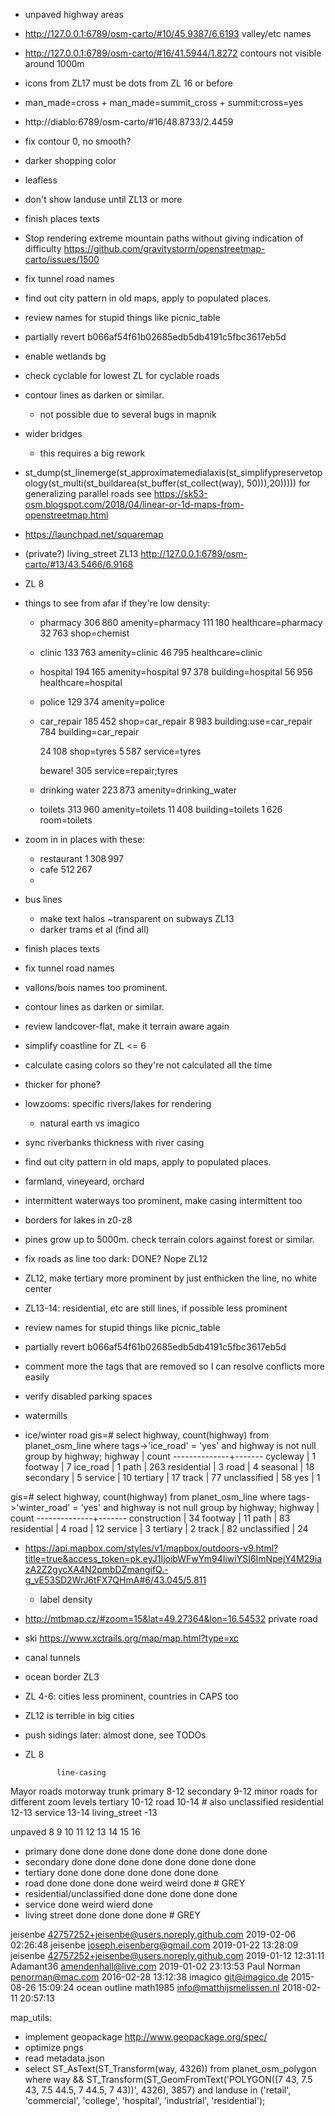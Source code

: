 * unpaved highway areas
* http://127.0.0.1:6789/osm-carto/#10/45.9387/6.6193 valley/etc names
* http://127.0.0.1:6789/osm-carto/#16/41.5944/1.8272 contours not visible around 1000m
* icons from ZL17 must be dots from ZL 16 or before
* man_made=cross + man_made=summit_cross + summit:cross=yes
* http://diablo:6789/osm-carto/#16/48.8733/2.4459
* fix contour 0, no smooth?
* darker shopping color
* leafless
* don't show landuse until ZL13 or more
* finish places texts
* Stop rendering extreme mountain paths without giving indication of difficulty
  https://github.com/gravitystorm/openstreetmap-carto/issues/1500
* fix tunnel road names
* find out city pattern in old maps, apply to populated places.
* review names for stupid things like picnic_table
* partially revert b066af54f61b02685edb5db4191c5fbc3617eb5d
* enable wetlands bg
* check cyclable for lowest ZL for cyclable roads
* contour lines as darken or similar.
    * not possible due to several bugs in mapnik
* wider bridges
  * this requires a big rework
* st_dump(st_linemerge(st_approximatemedialaxis(st_simplifypreservetopology(st_multi(st_buildarea(st_buffer(st_collect(way), 50))),20)))))
  for generalizing parallel roads
  see https://sk53-osm.blogspot.com/2018/04/linear-or-1d-maps-from-openstreetmap.html

* https://launchpad.net/squaremap

* (private?) living_street ZL13 http://127.0.0.1:6789/osm-carto/#13/43.5466/6.9168
* ZL 8

* things to see from afar if they're low density:
  * pharmacy
    306 860 amenity=pharmacy
    111 180 healthcare=pharmacy
     32 763 shop=chemist

  * clinic
    133 763 amenity=clinic
     46 795 healthcare=clinic

  * hospital
    194 165 amenity=hospital
     97 378 building=hospital
     56 956 healthcare=hospital

  * police
    129 374 amenity=police

  * car_repair
    185 452 shop=car_repair
      8 983 building:use=car_repair
        784 building=car_repair

    24 108 shop=tyres
     5 587 service=tyres

    beware!
       305 service=repair;tyres

  * drinking water
    223 873 amenity=drinking_water

  * toilets
    313 960 amenity=toilets
     11 408 building=toilets
      1 626 room=toilets

* zoom in in places with these:
  * restaurant    1 308 997
  * cafe            512 267
  *

* bus lines
  * make text halos ~transparent on subways ZL13
  * darker trams et al (find all)

* finish places texts
* fix tunnel road names
* vallons/bois names too prominent.
* contour lines as darken or similar.
* review landcover-flat, make it terrain aware again
* simplify coastline for ZL <= 6
* calculate casing colors so they're not calculated all the time
* thicker for phone?
* lowzooms: specific rivers/lakes for rendering
  * natural earth vs imagico
* sync riverbanks thickness with river casing
* find out city pattern in old maps, apply to populated places.
* farmland, vineyeard, orchard
* intermittent waterways too prominent, make casing intermittent too
* borders for lakes in z0-z8
* pines grow up to 5000m. check terrain colors against forest or similar.

* fix roads as line too dark: DONE? Nope ZL12
 * ZL12, make tertiary more prominent by just enthicken the line, no white center
 * ZL13-14: residential, etc are still lines, if possible less prominent

* review names for stupid things like picnic_table
* partially revert b066af54f61b02685edb5db4191c5fbc3617eb5d
* comment more the tags that are removed so I can resolve conflicts more easily

* verify disabled parking spaces
* watermills

* ice/winter road
gis=# select highway, count(highway) from planet_osm_line where tags->'ice_road' = 'yes' and highway is not null group by highway;
   highway    | count
--------------+-------
 cycleway     |     1
 footway      |     7
 ice_road     |     1
 path         |   263
 residential  |     3
 road         |     4
 seasonal     |    18
 secondary    |     5
 service      |    10
 tertiary     |    17
 track        |    77
 unclassified |    58
 yes          |     1

gis=# select highway, count(highway) from planet_osm_line where tags->'winter_road' = 'yes' and highway is not null group by highway;
   highway    | count
--------------+-------
 construction |    34
 footway      |    11
 path         |    83
 residential  |     4
 road         |    12
 service      |     3
 tertiary     |     2
 track        |    82
 unclassified |    24

* https://api.mapbox.com/styles/v1/mapbox/outdoors-v9.html?title=true&access_token=pk.eyJ1IjoibWFwYm94IiwiYSI6ImNpejY4M29iazA2Z2gycXA4N2pmbDZmangifQ.-g_vE53SD2WrJ6tFX7QHmA#6/43.045/5.811
  * label density

* http://mtbmap.cz/#zoom=15&lat=49.27364&lon=16.54532 private road
* ski https://www.xctrails.org/map/map.html?type=xc
* canal tunnels

* ocean border ZL3
* ZL 4-6: cities less prominent, countries in CAPS too
* ZL12 is terrible in big cities
* push sidings later: almost done, see TODOs
* ZL 8


             line-casing
Mayor roads
motorway
trunk
primary         8-12
secondary       9-12
minor roads for different zoom levels
tertiary       10-12
road           10-14  # also unclassified
residential    12-13
service        13-14
living_street    -13

unpaved
               8    9    10   11   12   13   14    15    16
* primary      done done done done done done done  done  done
* secondary         done done done done done done  done  done
* tertiary               done done done done done  done  done
* road                   done done done done weird weird done  # GREY
* residential/unclassified         done done done  done  done
* service                               done weird wierd done
* living street                         done done  done  done  # GREY

jeisenbe <42757252+jeisenbe@users.noreply.github.com>  2019-02-06 02:26:48
jeisenbe <joseph.eisenberg@gmail.com>  2019-01-22 13:28:09
jeisenbe <42757252+jeisenbe@users.noreply.github.com>  2019-01-12 12:31:11
Adamant36 <amendenhall@live.com>  2019-01-02 23:13:53
Paul Norman <penorman@mac.com>  2016-02-28 13:12:38
imagico <git@imagico.de>  2015-08-26 15:09:24
ocean outline math1985 <info@matthijsmelissen.nl>  2018-02-11 20:57:13

map_utils:
* implement geopackage
  http://www.geopackage.org/spec/
* optimize pngs
* read metadata.json
* select ST_AsText(ST_Transform(way, 4326))
  from planet_osm_polygon
  where way && ST_Transform(ST_GeomFromText('POLYGON((7 43, 7.5 43, 7.5 44.5, 7 44.5, 7 43))', 4326), 3857)
    and landuse in ('retail', 'commercial', 'college', 'hospital', 'industrial', 'residential');
